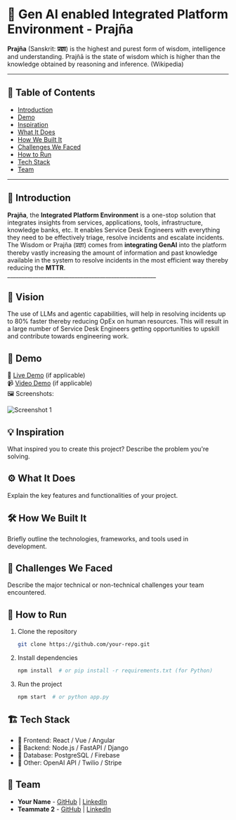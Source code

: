 # 🚀 Gen AI enabled Integrated Platform Environment - Prajña

**Prajña** (Sanskrit: **प्रज्ञा**) is the highest and purest form of wisdom, intelligence and understanding. 
Prajñā is the state of wisdom which is higher than the knowledge obtained by reasoning and inference.
(Wikipedia)
_____________________________________________________


## 📌 Table of Contents
- [Introduction](#introduction)
- [Demo](#demo)
- [Inspiration](#inspiration)
- [What It Does](#what-it-does)
- [How We Built It](#how-we-built-it)
- [Challenges We Faced](#challenges-we-faced)
- [How to Run](#how-to-run)
- [Tech Stack](#tech-stack)
- [Team](#team)

---

## 🎯 Introduction
**Prajña**, the **Integrated Platform Environment** is a one-stop solution that integrates insights from services, applications, tools, infrastructure,
knowledge banks, etc. It enables Service Desk Engineers with everything they need to be effectively triage, resolve incidents and escalate incidents.
The Wisdom or Prajña (प्रज्ञा) comes from **integrating GenAI** into the platform thereby vastly increasing the amount of information and past 
knowledge available in the system to resolve incidents in the most efficient way thereby reducing the **MTTR**. <br/>
_____________________________________________________ <br/>

## 🎯 Vision
The use of LLMs and agentic capabilities, will help in resolving incidents up to 80% faster thereby reducing OpEx on human resources.
This will result in a large number of Service Desk Engineers getting opportunities to upskill and contribute towards engineering work.


## 🎥 Demo
🔗 [Live Demo](#) (if applicable)  
📹 [Video Demo](#) (if applicable)  
🖼️ Screenshots:

![Screenshot 1](link-to-image)

## 💡 Inspiration
What inspired you to create this project? Describe the problem you're solving.

## ⚙️ What It Does
Explain the key features and functionalities of your project.

## 🛠️ How We Built It
Briefly outline the technologies, frameworks, and tools used in development.

## 🚧 Challenges We Faced
Describe the major technical or non-technical challenges your team encountered.

## 🏃 How to Run
1. Clone the repository  
   ```sh
   git clone https://github.com/your-repo.git
   ```
2. Install dependencies  
   ```sh
   npm install  # or pip install -r requirements.txt (for Python)
   ```
3. Run the project  
   ```sh
   npm start  # or python app.py
   ```

## 🏗️ Tech Stack
- 🔹 Frontend: React / Vue / Angular
- 🔹 Backend: Node.js / FastAPI / Django
- 🔹 Database: PostgreSQL / Firebase
- 🔹 Other: OpenAI API / Twilio / Stripe

## 👥 Team
- **Your Name** - [GitHub](#) | [LinkedIn](#)
- **Teammate 2** - [GitHub](#) | [LinkedIn](#)

